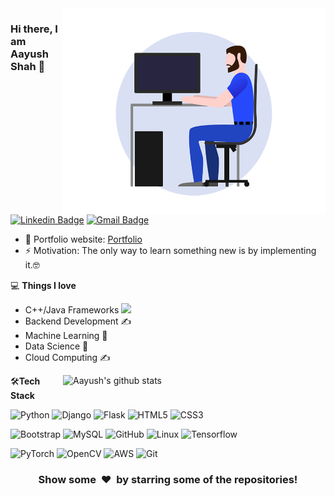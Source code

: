<img align="right" src="https://github.com/aayuvraj/aayuvraj/blob/main/devguy3.gif" alt="Code" width="420" height="330">



### Hi there, I am Aayush Shah 👋
[![Linkedin Badge](https://img.shields.io/badge/-aayush_shah-blue?style=flat-square&logo=Linkedin&logoColor=white&link=https://www.linkedin.com/in/aayush-shah-601029130/)](https://www.linkedin.com/in/aayush-shah-601029130/)
[![Gmail Badge](https://img.shields.io/badge/-aayushhemal98@gmail.com-c14438?style=flat-square&logo=Gmail&logoColor=white&link=mailto:aayushhemal98@gmail.com)](mailto:aayushhemal98@gmail.com) 

- 🎯 Portfolio website: [Portfolio](https://aayuvraj.github.io/)
- ⚡ Motivation: The only way to learn something new is by implementing it.🤓

💻 **Things I love**
- C++/Java Frameworks <img src="https://media.giphy.com/media/WUlplcMpOCEmTGBtBW/giphy.gif" width="30"> 
- Backend Development ✍️
- Machine Learning 🧐
- Data Science 😬
- Cloud Computing ✍️

<a href="https://gitstats.me/aayuvraj">
    <img width="420" height="auto" align="right" alt="Aayush's github stats" 
    src="https://github-readme-stats.vercel.app/api?username=aayuvraj&show_icons=true&theme=dark&count_private=false&include_all_commits=true" />
</a>

🛠**Tech Stack**

![Python](https://img.shields.io/badge/-Python-000000?style=flat&logo=python)
![Django](https://img.shields.io/badge/-Django-000000?style=flat&logo=Django)
![Flask](https://img.shields.io/badge/-Flask-000000?style=flat&logo=Flask)
![HTML5](https://img.shields.io/badge/-HTML5-000000?style=flat&logo=HTML5)
![CSS3](https://img.shields.io/badge/-CSS3-000000?style=flat&logo=CSS3)

![Bootstrap](https://img.shields.io/badge/-Bootstrap-000000?style=flat&logo=bootstrap)
![MySQL](https://img.shields.io/badge/-MySQL-000000?style=flat&logo=MySQL)
![GitHub](https://img.shields.io/badge/-GitHub-000000?style=flat&logo=github&logoColor=FFFFFF)
![Linux](https://img.shields.io/badge/-Linux-000000?style=flat&logo=linux&logoColor=FCC624)
![Tensorflow](https://img.shields.io/badge/-Tensorflow-000000?style=flat&logo=tensorflow)

![PyTorch](https://img.shields.io/badge/-PyTorch-000000?style=flat&logo=pytorch)
![OpenCV](https://img.shields.io/badge/-OpenCV-000000?style=flat&logo=opencv)
![AWS](https://img.shields.io/badge/AWS-000000?style=flat-square&logo=amazon-aws)
![Git](https://img.shields.io/badge/-Git-000000?style=flat&logo=git&logoColor=F05032)

<div align="center">
    <h3 align="center">Show some &nbsp;❤️&nbsp; by starring some of the repositories!</h3>
</div>

